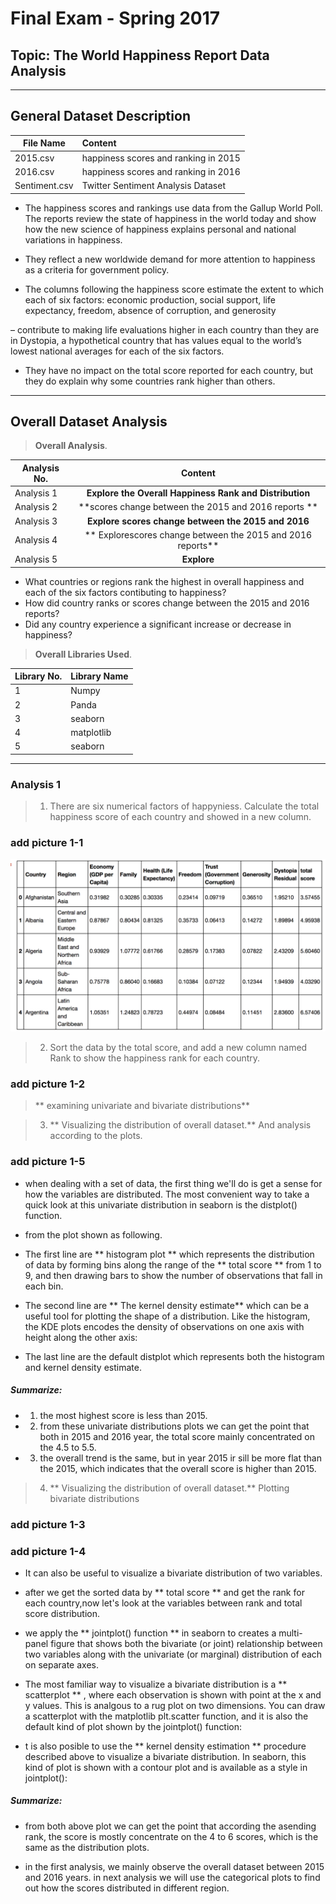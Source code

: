 # Final Exam - Spring 2017

## Topic: The World Happiness Report Data Analysis

---

## General Dataset Description


| File Name        | Content           | 
| -------------- |:-------------| 
| 2015.csv        | happiness scores and ranking in 2015 | 
| 2016.csv     | happiness scores and ranking in 2016    |   
| Sentiment.csv      | Twitter Sentiment Analysis Dataset |   


- The happiness scores and rankings use data from the Gallup World Poll. The reports review the state of happiness in the world today and show how the new science of happiness explains personal and national variations in happiness. 

- They reflect a new worldwide demand for more attention to happiness as a criteria for government policy.

- The columns following the happiness score estimate the extent to which each of six factors: economic production, social support, life expectancy, freedom, absence of corruption, and generosity 

– contribute to making life evaluations higher in each country than they are in Dystopia, a hypothetical country that has values equal to the world’s lowest national averages for each of the six factors.

- They have no impact on the total score reported for each country, but they do explain why some countries rank higher than others.

---

## Overall Dataset Analysis

> **Overall Analysis**.

| Analysis No.        | Content           | 
| ------------- |:-------------:| 
|Analysis 1       | **Explore the Overall Happiness Rank and Distribution**  | 
| Analysis 2      | **scores change between the 2015 and 2016 reports **    | 
| Analysis 3  | **Explore scores change between the 2015 and 2016**  |
| Analysis 4      | ** Explorescores change between the 2015 and 2016 reports** |  
| Analysis 5     | **Explore**  | 

- What countries or regions rank the highest in overall happiness and each of the six factors contibuting to happiness? 
- How did country ranks or scores change between the 2015 and 2016 reports? 
- Did any country experience a significant increase or decrease in happiness?

> **Overall Libraries Used**.

| Library No.        | Library Name           | 
| -------------- |:-------------| 
| 1        | Numpy | 
| 2     | Panda   |   
| 3     | seaborn |  
| 4     | matplotlib |  
| 5     | seaborn |  

---

### Analysis 1

> 1. There are six numerical factors of happyniess. Calculate the total happiness score of each country and showed in a new column.

### add picture 1-1
![alt tag](https://github.com/wentingsu/Su_Wenting_spring2017/blob/master/Final/img_A1/1-1.png)

> 2. Sort the data by the total score, and add a new column named Rank to show the happiness rank for each country.

### add picture 1-2
> ** examining univariate and bivariate distributions**

 
> 3. ** Visualizing the distribution of overall dataset.**  And analysis according to the plots. 

### add picture 1-5

- when dealing with a set of data, the first thing we'll do is get a sense for how the variables are distributed. The most convenient way to take a quick look at this univariate distribution in seaborn is the distplot() function. 

- from the plot shown as following. 

- The first line are ** histogram plot ** which represents the distribution of data by forming bins along the range of the ** total score ** from 1 to 9,  and then drawing bars to show the number of observations that fall in each bin.

- The second line are ** The kernel density estimate** which can be a useful tool for plotting the shape of a distribution. Like the histogram, the KDE plots encodes the density of observations on one axis with height along the other axis:

- The last line are the default distplot which represents both the histogram and kernel density estimate. 

##### Summarize:

- 1. the most highest score is less than 2015.
- 2. from these univariate distributions plots we can get the point that both in 2015 and 2016 year, the total score mainly concentrated on the 4.5 to 5.5.
- 3. the overall trend is the same, but in year 2015 ir sill be more flat than the 2015, which indicates that the overall score is higher than 2015.


> 4. ** Visualizing the distribution of overall dataset.**  Plotting bivariate distributions

### add picture 1-3
### add picture 1-4


- It can also be useful to visualize a bivariate distribution of two variables. 

- after we get the sorted data by ** total score ** and get the rank for each country,now let's look at the variables between rank and total score distribution.

- we apply the ** jointplot() function ** in seaborn to creates a multi-panel figure that shows both the bivariate (or joint) relationship between two variables along with the univariate (or marginal) distribution of each on separate axes.
 
- The most familiar way to visualize a bivariate distribution is a ** scatterplot ** , where each observation is shown with point at the x and y values. This is analgous to a rug plot on two dimensions. You can draw a scatterplot with the matplotlib plt.scatter function, and it is also the default kind of plot shown by the jointplot() function:

- t is also posible to use the ** kernel density estimation ** procedure described above to visualize a bivariate distribution. In seaborn, this kind of plot is shown with a contour plot and is available as a style in jointplot():

##### Summarize:
- from both above plot we can get the point that according the asending rank, the score is mostly concentrate on the 4 to 6 scores, which is the same as the distribution plots.
 
 
- in the first analysis, we mainly observe the overall dataset between 2015 and 2016 years. in next analysis we will use the categorical plots to find out how the scores distributed in different region.


